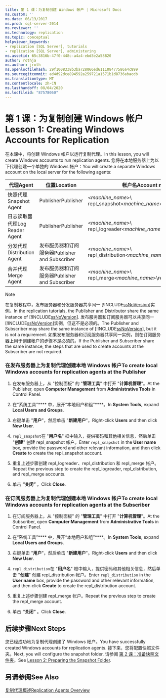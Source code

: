 ```yaml
---
title: 第 1 课：为复制创建 Windows 帐户 | Microsoft Docs
ms.custom: ''
ms.date: 06/13/2017
ms.prod: sql-server-2014
ms.reviewer: ''
ms.technology: replication
ms.topic: conceptual
helpviewer_keywords:
- replication [SQL Server], tutorials
- replication [SQL Server], administering
ms.assetid: 65c3816b-47f0-448c-a4a4-ebd3e2a58820
author: rothja
ms.author: jroth
ms.openlocfilehash: 29f1008338b3ba728066ed611108477586a4c899
ms.sourcegitcommit: ad4d92dce894592a259721a1571b1d8736abacdb
ms.translationtype: MT
ms.contentlocale: zh-CN
ms.lasthandoff: 08/04/2020
ms.locfileid: "87578060"
---
```

# <a name="lesson-1-creating-windows-accounts-for-replication"></a><span data-ttu-id="c69ac-102">第 1 课：为复制创建 Windows 帐户</span><span class="sxs-lookup"><span data-stu-id="c69ac-102">Lesson 1: Creating Windows Accounts for Replication</span></span>
  <span data-ttu-id="c69ac-103">在本课中，将创建 Windows 帐户以运行复制代理。</span><span class="sxs-lookup"><span data-stu-id="c69ac-103">In this lesson, you will create Windows accounts to run replication agents.</span></span> <span data-ttu-id="c69ac-104">您将在本地服务器上为以下代理创建一个单独的 Windows 帐户：</span><span class="sxs-lookup"><span data-stu-id="c69ac-104">You will create a separate Windows account on the local server for the following agents:</span></span>  
  
|<span data-ttu-id="c69ac-105">代理</span><span class="sxs-lookup"><span data-stu-id="c69ac-105">Agent</span></span>|<span data-ttu-id="c69ac-106">位置</span><span class="sxs-lookup"><span data-stu-id="c69ac-106">Location</span></span>|<span data-ttu-id="c69ac-107">帐户名</span><span class="sxs-lookup"><span data-stu-id="c69ac-107">Account name</span></span>|  
|-----------|--------------|------------------|  
|<span data-ttu-id="c69ac-108">快照代理</span><span class="sxs-lookup"><span data-stu-id="c69ac-108">Snapshot Agent</span></span>|<span data-ttu-id="c69ac-109">Publisher</span><span class="sxs-lookup"><span data-stu-id="c69ac-109">Publisher</span></span>|<span data-ttu-id="c69ac-110">\<*machine_name*>\ repl_snapshot</span><span class="sxs-lookup"><span data-stu-id="c69ac-110">\<*machine_name*>\repl_snapshot</span></span>|  
|<span data-ttu-id="c69ac-111">日志读取器代理</span><span class="sxs-lookup"><span data-stu-id="c69ac-111">Log Reader Agent</span></span>|<span data-ttu-id="c69ac-112">Publisher</span><span class="sxs-lookup"><span data-stu-id="c69ac-112">Publisher</span></span>|<span data-ttu-id="c69ac-113">\<*machine_name*>\ repl_logreader</span><span class="sxs-lookup"><span data-stu-id="c69ac-113">\<*machine_name*>\repl_logreader</span></span>|  
|<span data-ttu-id="c69ac-114">分发代理</span><span class="sxs-lookup"><span data-stu-id="c69ac-114">Distribution Agent</span></span>|<span data-ttu-id="c69ac-115">发布服务器和订阅服务器</span><span class="sxs-lookup"><span data-stu-id="c69ac-115">Publisher and Subscriber</span></span>|<span data-ttu-id="c69ac-116">\<*machine_name*>\ repl_distribution</span><span class="sxs-lookup"><span data-stu-id="c69ac-116">\<*machine_name*>\repl_distribution</span></span>|  
|<span data-ttu-id="c69ac-117">合并代理</span><span class="sxs-lookup"><span data-stu-id="c69ac-117">Merge Agent</span></span>|<span data-ttu-id="c69ac-118">发布服务器和订阅服务器</span><span class="sxs-lookup"><span data-stu-id="c69ac-118">Publisher and Subscriber</span></span>|<span data-ttu-id="c69ac-119">\<*machine_name*>\ repl_merge</span><span class="sxs-lookup"><span data-stu-id="c69ac-119">\<*machine_name*>\repl_merge</span></span>|  
  
> [!NOTE]  
>  <span data-ttu-id="c69ac-120">在复制教程中，发布服务器和分发服务器共享同一 [!INCLUDE[ssNoVersion](../../includes/ssnoversion-md.md)]实例。</span><span class="sxs-lookup"><span data-stu-id="c69ac-120">In the replication tutorials, the Publisher and Distributor share the same instance of [!INCLUDE[ssNoVersion](../../includes/ssnoversion-md.md)].</span></span> <span data-ttu-id="c69ac-121">发布服务器和订阅服务器可以共享同一 [!INCLUDE[ssNoVersion](../../includes/ssnoversion-md.md)]实例，但这不是必须的。</span><span class="sxs-lookup"><span data-stu-id="c69ac-121">The Publisher and Subscriber may share the same instance of [!INCLUDE[ssNoVersion](../../includes/ssnoversion-md.md)], but it is not a requirement.</span></span> <span data-ttu-id="c69ac-122">如果发布服务器和订阅服务器共享同一实例，则在订阅服务器上用于创建帐户的步骤不是必须的。</span><span class="sxs-lookup"><span data-stu-id="c69ac-122">If the Publisher and Subscriber share the same instance, the steps that are used to create accounts at the Subscriber are not required.</span></span>  
  
### <a name="to-create-local-windows-accounts-for-replication-agents-at-the-publisher"></a><span data-ttu-id="c69ac-123">在发布服务器上为复制代理创建本地 Windows 帐户</span><span class="sxs-lookup"><span data-stu-id="c69ac-123">To create local Windows accounts for replication agents at the Publisher</span></span>  
  
1.  <span data-ttu-id="c69ac-124">在发布服务器上，从 "控制面板" 的 "**管理工具**" 中打开 "**计算机管理**"。</span><span class="sxs-lookup"><span data-stu-id="c69ac-124">At the Publisher, open **Computer Management** from **Administrative Tools** in Control Panel.</span></span>  
  
2.  <span data-ttu-id="c69ac-125">在“系统工具”\*\*\*\* 中，展开“本地用户和组”\*\*\*\*。</span><span class="sxs-lookup"><span data-stu-id="c69ac-125">In **System Tools**, expand **Local Users and Groups**.</span></span>  
  
3.  <span data-ttu-id="c69ac-126">右键单击 "**用户**"，然后单击 "**新建用户**"。</span><span class="sxs-lookup"><span data-stu-id="c69ac-126">Right-click **Users** and then click **New User**.</span></span>  
  
4.  <span data-ttu-id="c69ac-127">`repl_snapshot`在 "**用户名**" 框中输入，提供密码和其他相关信息，然后单击 "**创建**" 创建 repl_snapshot 帐户。</span><span class="sxs-lookup"><span data-stu-id="c69ac-127">Enter `repl_snapshot` in the **User name** box, provide the password and other relevant information, and then click **Create** to create the repl_snapshot account.</span></span>  
  
5.  <span data-ttu-id="c69ac-128">重复上述步骤创建 repl_logreader、repl_distribution 和 repl_merge 帐户。</span><span class="sxs-lookup"><span data-stu-id="c69ac-128">Repeat the previous step to create the repl_logreader, repl_distribution, and repl_merge accounts.</span></span>  
  
6.  <span data-ttu-id="c69ac-129">单击 **“关闭”** 。</span><span class="sxs-lookup"><span data-stu-id="c69ac-129">Click **Close**.</span></span>  
  
### <a name="to-create-local-windows-accounts-for-replication-agents-at-the-subscriber"></a><span data-ttu-id="c69ac-130">在订阅服务器上为复制代理创建本地 Windows 帐户</span><span class="sxs-lookup"><span data-stu-id="c69ac-130">To create local Windows accounts for replication agents at the Subscriber</span></span>  
  
1.  <span data-ttu-id="c69ac-131">在订阅服务器上，从 "控制面板" 的 "**管理工具**" 中打开 "**计算机管理**"。</span><span class="sxs-lookup"><span data-stu-id="c69ac-131">At the Subscriber, open **Computer Management** from **Administrative Tools** in Control Panel.</span></span>  
  
2.  <span data-ttu-id="c69ac-132">在“系统工具”\*\*\*\* 中，展开“本地用户和组”\*\*\*\*。</span><span class="sxs-lookup"><span data-stu-id="c69ac-132">In **System Tools**, expand **Local Users and Groups**.</span></span>  
  
3.  <span data-ttu-id="c69ac-133">右键单击 "**用户**"，然后单击 "**新建用户**"。</span><span class="sxs-lookup"><span data-stu-id="c69ac-133">Right-click **Users** and then click **New User**.</span></span>  
  
4.  <span data-ttu-id="c69ac-134">`repl_distribution`在 "**用户名**" 框中输入，提供密码和其他相关信息，然后单击 "**创建**" 创建 repl_distribution 帐户。</span><span class="sxs-lookup"><span data-stu-id="c69ac-134">Enter `repl_distribution` in the **User name** box, provide the password and other relevant information, and then click **Create** to create the repl_distribution account.</span></span>  
  
5.  <span data-ttu-id="c69ac-135">重复上述步骤创建 repl_merge 帐户。</span><span class="sxs-lookup"><span data-stu-id="c69ac-135">Repeat the previous step to create the repl_merge account.</span></span>  
  
6.  <span data-ttu-id="c69ac-136">单击 **“关闭”** 。</span><span class="sxs-lookup"><span data-stu-id="c69ac-136">Click **Close**.</span></span>  
  
## <a name="next-steps"></a><span data-ttu-id="c69ac-137">后续步骤</span><span class="sxs-lookup"><span data-stu-id="c69ac-137">Next Steps</span></span>  
 <span data-ttu-id="c69ac-138">您已经成功地为复制代理创建了 Windows 帐户。</span><span class="sxs-lookup"><span data-stu-id="c69ac-138">You have successfully created Windows accounts for replication agents.</span></span> <span data-ttu-id="c69ac-139">接下来，您将配置快照文件夹。</span><span class="sxs-lookup"><span data-stu-id="c69ac-139">Next, you will configure the snapshot folder.</span></span> <span data-ttu-id="c69ac-140">请参阅 [第 2 课：准备快照文件夹](lesson-2-preparing-the-snapshot-folder.md)。</span><span class="sxs-lookup"><span data-stu-id="c69ac-140">See [Lesson 2: Preparing the Snapshot Folder](lesson-2-preparing-the-snapshot-folder.md).</span></span>  
  
## <a name="see-also"></a><span data-ttu-id="c69ac-141">另请参阅</span><span class="sxs-lookup"><span data-stu-id="c69ac-141">See Also</span></span>  
 [<span data-ttu-id="c69ac-142">复制代理概述</span><span class="sxs-lookup"><span data-stu-id="c69ac-142">Replication Agents Overview</span></span>](agents/replication-agents-overview.md)  
  
  
